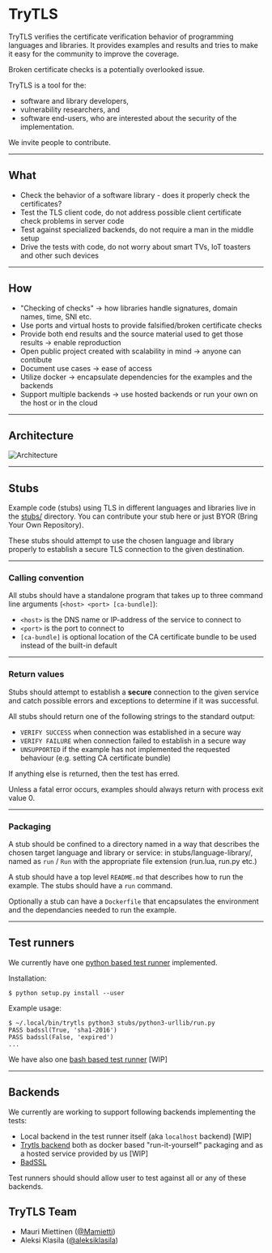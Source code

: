 # TryTLS

TryTLS verifies the certificate verification behavior of programming languages and libraries. It provides examples and results and tries to make it easy for the community to improve the coverage.

Broken certificate checks is a potentially overlooked issue.

TryTLS is a tool for the:
 * software and library developers,
 * vulnerability researchers, and
 * software end-users, who are interested about the security of the implementation.

We invite people to contribute.

---

## What

 * Check the behavior of a software library - does it properly check the certificates?
 * Test the TLS client code, do not address possible client certificate check problems in server code
 * Test against specialized backends, do not require a man in the middle setup
 * Drive the tests with code, do not worry about smart TVs, IoT toasters and other such devices

---

## How

 * "Checking of checks" -> how libraries handle signatures, domain names, time, SNI etc.
 * Use ports and virtual hosts to provide falsified/broken certificate checks
 * Provide both end results and the source material used to get those results -> enable reproduction
 * Open public project created with scalability in mind -> anyone can contibute
 * Document use cases -> ease of access
 * Utilize docker -> encapsulate dependencies for the examples and the backends
 * Support multiple backends -> use hosted backends or run your own on the host or in the cloud

---

## Architecture

![Architecture](https://raw.githubusercontent.com/ouspg/trytls/master/doc/architecture-scaled.jpg)

---

## Stubs

Example code (stubs) using TLS in different languages and libraries live in
the [stubs/](stubs/) directory. You can contribute your stub here or just BYOR (Bring Your Own Repository).

These stubs should attempt to use the chosen language and library
properly to establish a secure TLS connection to the given destination.

---

### Calling convention

All stubs should have a standalone program that takes up to three command
line arguments (`<host> <port> [ca-bundle]`):

 * `<host>` is the DNS name or IP-address of the service to connect to
 * `<port>` is the port to connect to
 * `[ca-bundle]` is optional location of the CA certificate bundle to be used
 instead of the built-in default

---

### Return values

Stubs should attempt to establish a **secure** connection to the given
service and catch possible errors and exceptions to determine if it was successful.

All stubs should return one of the following strings to the standard output:

 * `VERIFY SUCCESS` when connection was established in a secure way
 * `VERIFY FAILURE` when connection failed to establish in a secure way
 * `UNSUPPORTED` if the example has not implemented the requested behaviour (e.g. setting
   CA certificate bundle)

If anything else is returned, then the test has erred.

Unless a fatal error occurs, examples should always return with process exit value 0.

---

### Packaging

A stub should be confined to a directory named in a way that describes the
chosen target language and library or service: in stubs/language-library/,  
named as `run` / `Run` with the appropriate file extension (run.lua, run.py etc.)

A stub should have a top level `README.md` that describes how to run the example. The stubs should have a `run` command.

Optionally a stub can have a `Dockerfile` that encapsulates the environment
and the dependancies needed to run the example.

---

## Test runners

We currently have one [python based test runner](showrunner/) implemented.

Installation:

```console
$ python setup.py install --user
```

Example usage:

```console
$ ~/.local/bin/trytls python3 stubs/python3-urllib/run.py
PASS badssl(True, 'sha1-2016')
PASS badssl(False, 'expired')
...
```

We have also one [bash based test runner](runners/bashtls/data/shared/simplerunner) [WIP]

---

## Backends

We currently are working to support following backends implementing the tests:

 * Local backend in the test runner itself (aka `localhost` backend) [WIP]
 * [Trytls backend](backends/trytls) both as docker based "run-it-yourself" packaging and as a
 hosted service provided by us [WIP]
 * [BadSSL](https://badssl.com)

Test runners should should allow user to test against all or any of these backends.

## TryTLS Team

 * Mauri Miettinen ([@Mamietti](https://github.com/Mamietti))
 * Aleksi Klasila ([@aleksiklasila](https://github.com/aleksiklasila))
